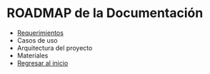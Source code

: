 # ROADMAP de la Documentación

- [Requerimientos](./requerimientos.md)
- Casos de uso
- Arquitectura del proyecto
- Materiales
- [Regresar al inicio](../.)

